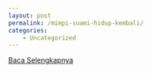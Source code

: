 ```yaml
---
layout: post
permalink: /mimpi-suami-hidup-kembali/
categories:
    - Uncategorized
---
```


[Baca Selengkapnya](/03)